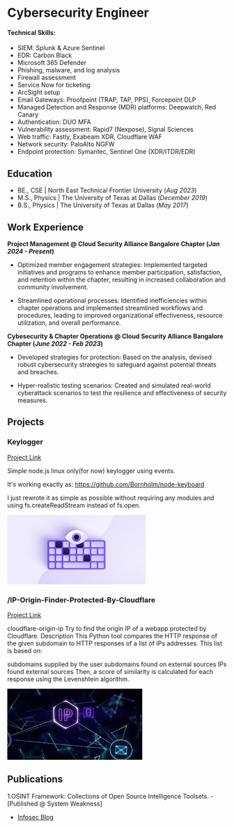 # Cybersecurity Engineer

#### Technical Skills: 
- SIEM: Splunk & Azure Sentinel
- EDR: Carbon Black
- Microsoft 365 Defender
- Phishing, malware, and log analysis
- Firewall assessment
- Service Now for ticketing
- ArcSight setup
- Email Gateways: Proofpoint (TRAP, TAP, PPS), Forcepoint DLP
- Managed Detection and Response (MDR) platforms: Deepwatch, Red Canary
- Authentication: DUO MFA
- Vulnerability assessment: Rapid7 (Nexpose), Signal Sciences
- Web traffic: Fastly, Exabeam XDR, Cloudflare WAF
- Network security: PaloAlto NGFW
- Endpoint protection: Symantec, Sentinel One (XDR/ITDR/EDR)
## Education
- BE., CSE | North East Technical Frontier University (_Aug 2023_)								       		
- M.S., Physics	| The University of Texas at Dallas (_December 2019_)	 			        		
- B.S., Physics | The University of Texas at Dallas (_May 2017_)

## Work Experience
**Project Management @ Cloud Security Alliance Bangalore Chapter (_Jan 2024 - Present_)**
- Optimized member engagement strategies: Implemented targeted initiatives and programs to enhance member participation, satisfaction, and retention within the chapter, resulting in increased collaboration and community involvement.

- Streamlined operational processes: Identified inefficiencies within chapter operations and implemented streamlined workflows and procedures, leading to improved organizational effectiveness, resource utilization, and overall performance.

**Cybesecurity & Chapter Operations @ Cloud Security Alliance Bangalore Chapter (_June 2022 - Feb 2023_)**
- Developed strategies for protection: Based on the analysis, devised robust cybersecurity strategies to safeguard against potential threats and breaches.

- Hyper-realistic testing scenarios: Created and simulated real-world cyberattack scenarios to test the resilience and effectiveness of security measures.

## Projects
### Keylogger
[Project Link](https://github.com/cybersamarth/Keylogger)

Simple node.js linux only(for now) keylogger using events.

It's working exactly as: https://github.com/Bornholm/node-keyboard

I just rewrote it as simple as possible without requiring any modules and using fs.createReadStream instead of fs.open.

![EEG Band Discovery](/assets/img/keylogger_img.jpg)

### /IP-Origin-Finder-Protected-By-Cloudflare
[Project Link](https://github.com/cybersamarth/IP-Origin-Finder-Protected-By-Cloudflare)

cloudflare-origin-ip
Try to find the origin IP of a webapp protected by Cloudflare.
Description
This Python tool compares the HTTP response of the given subdomain to HTTP responses of a list of IPs addresses. This list is based on:

subdomains supplied by the user
subdomains found on external sources
IPs found external sources
Then, a score of similarity is calculated for each response using the Levenshtein algorithm.

![Bike Study](/assets/img/ip-orgin.jpg)


## Publications
1.OSINT Framework: Collections of Open Source Intelligence Toolsets. -[Published @ System Weakness]




- [Infosec Blog](https://medium.com/@cybersamarth)
